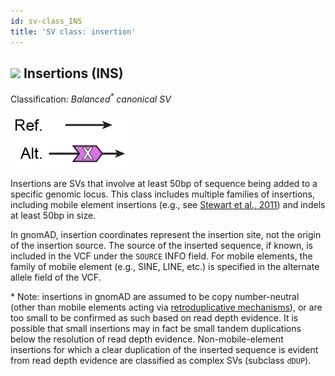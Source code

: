 ```yaml
---
id: sv-class_INS
title: 'SV class: insertion'  
---
```


## ![](https://placehold.it/15/D474E0/000000?text=+) Insertions (INS)  

Classification: _Balanced<sup>*</sup> canonical SV_

![Insertion (INS)](gnomAD_browser.SV_schematics_INS.png)  

Insertions are SVs that involve at least 50bp of sequence being added to a specific genomic locus. This class includes multiple families of insertions, including mobile element insertions (e.g., see [Stewart et al., 2011](https://journals.plos.org/plosgenetics/article?id=10.1371/journal.pgen.1002236)) and indels at least 50bp in size.  

In gnomAD, insertion coordinates represent the insertion site, not the origin of the insertion source. The source of the inserted sequence, if known, is included in the VCF under the `SOURCE` INFO field. For mobile elements, the family of mobile element (e.g., SINE, LINE, etc.) is specified in the alternate allele field of the VCF. 

\* Note: insertions in gnomAD are assumed to be copy number-neutral (other than mobile elements acting via [retroduplicative mechanisms](https://www.ncbi.nlm.nih.gov/pubmed/24026178)), or are too small to be confirmed as such based on read depth evidence. It is possible that small insertions may in fact be small tandem duplications below the resolution of read depth evidence. Non-mobile-element insertions for which a clear duplication of the inserted sequence is evident from read depth evidence are classified as complex SVs (subclass `dDUP`).

